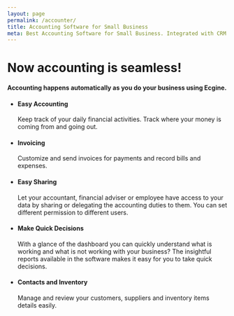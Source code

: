 ```yaml
---
layout: page
permalink: /accounter/
title: Accounting Software for Small Business
meta: Best Accounting Software for Small Business. Integrated with CRM to help you grow your business faster.
---
```

<div>
	<div class="header-image accounter-img">
		<div class="container">
	   		<h1>Now accounting is seamless!</h1>
			<h4>Accounting happens automatically as you do your business using Ecgine.</h4>
		</div>
		<div class="header-last"></div>
   </div>
</div>

</div>
<div class="container">
 <div class="features">
	  <ul class="feature">
	  	<li>
	  		<i class="glyphicon glyphicon-star white"></i>
	  		<h4>Easy Accounting</h4>
	  		<p>Keep track of your daily financial activities. Track where your money is coming from and going out.</p>
	  	</li>
	  </ul>
	  <ul class="feature">
	  	<li>
	  		<i class="glyphicon glyphicon-star white"></i>
	  		<h4>Invoicing</h4>
	  		<p>Customize and send invoices for payments and record bills and expenses.</p>
	  	</li>
	  </ul>
	  <ul class="feature">
	  	<li>
	  		<i class="glyphicon glyphicon-star white"></i>
	  		<h4>Easy Sharing</h4>
	  		<p>Let your accountant, financial adviser or employee have access to your data by sharing or delegating the accounting duties to them. You can set different permission to different users.</p>
	  	</li>
	  </ul>
	  <ul class="feature">
	  	<li>
	  		<i class="glyphicon glyphicon-star white"></i>
	  		<h4>Make Quick Decisions</h4>
	  		<p>With a glance of the dashboard you can quickly understand what is working and what is not working with your business? The insightful reports available in the software makes it easy for you to take quick decisions.</p>
	  	</li>
	  </ul>
	  <ul class="feature">
	  	<li>
	  		<i class="glyphicon glyphicon-star white"></i>
	  		<h4>Contacts and Inventory</h4>
	  		<p>Manage and review your customers, suppliers and inventory items details easily.</p>
	  	</li>
	  </ul>
  </div>
</div>
